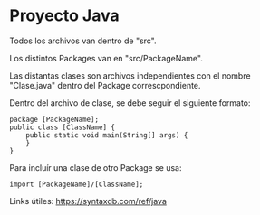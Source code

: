 # Proyecto Java

Todos los archivos van dentro de "src".

Los distintos Packages van en "src/PackageName".

Las distantas clases son archivos independientes con el nombre "Clase.java" dentro del Package correscpondiente.

Dentro del archivo de clase, se debe seguir el siguiente formato:
	
	package [PackageName];
	public class [ClassName] {
		public static void main(String[] args) {
		}
	}

Para incluír una clase de otro Package se usa:

	import [PackageName]/[ClassName];
	
Links útiles:
https://syntaxdb.com/ref/java
